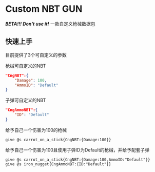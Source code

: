 # Custom NBT GUN

***BETA!!! Don't use it!***
一款自定义枪械数据包

## 快速上手

目前提供了3个可自定义的参数

枪械可自定义的NBT
```JSON
"CngNBT":{
    "Damage": 100,
    "AmmoID": "Default"
}
```

子弹可自定义的NBT
```JSON
"CngAmmoNBT":{
    "ID": "Default"
}
```

给予自己一个伤害为100的枪械
```MCFUNCTION
give @s carrot_on_a_stick{CngNBT:{Damage:100}}
```

给予自己一个伤害为100且使用子弹ID为Default的枪械，并给予配套子弹
```MCFUNCTION
give @s carrot_on_a_stick{CngNBT:{Damage:100,AmmoID:"Default"}}
give @s iron_nugget{CngAmmoNBT:{ID:"Default"}}
```